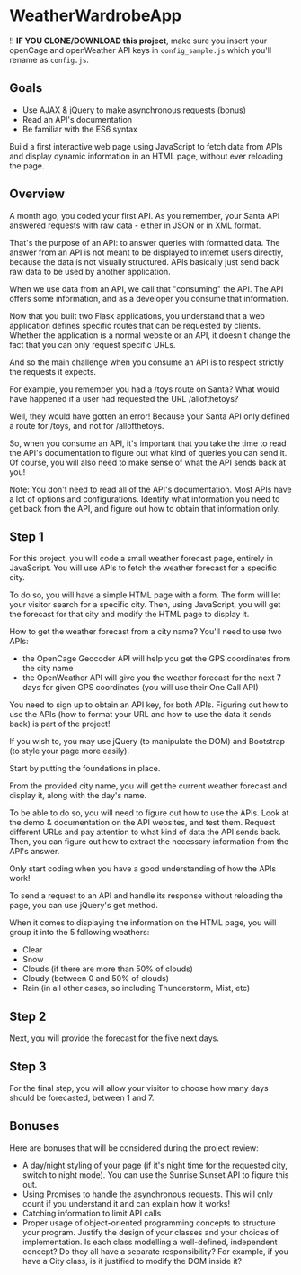 # WeatherWardrobeApp


‼️
**IF YOU CLONE/DOWNLOAD this project**, make sure you insert your openCage and openWeather API keys in `config_sample.js` which you'll rename as `config.js`.


## Goals
- Use AJAX & jQuery to make asynchronous requests (bonus)
- Read an API's documentation
- Be familiar with the ES6 syntax

Build a first interactive web page using JavaScript to fetch data from APIs and display dynamic information in an HTML page, without ever reloading the page.

## Overview

A month ago, you coded your first API. As you remember, your Santa API answered requests with raw data - either in JSON or in XML format.

That's the purpose of an API: to answer queries with formatted data. The answer from an API is not meant to be displayed to internet users directly, because the data is not visually structured. APIs basically just send back raw data to be used by another application.

When we use data from an API, we call that "consuming" the API. The API offers some information, and as a developer you consume that information.

Now that you built two Flask applications, you understand that a web application defines specific routes that can be requested by clients. Whether the application is a normal website or an API, it doesn't change the fact that you can only request specific URLs.

And so the main challenge when you consume an API is to respect strictly the requests it expects.

For example, you remember you had a /toys route on Santa? What would have happened if a user had requested the URL /allofthetoys? 

Well, they would have gotten an error! Because your Santa API only defined a route for /toys, and not for /allofthetoys.

So, when you consume an API, it's important that you take the time to read the API's documentation to figure out what kind of queries you can send it. Of course, you will also need to make sense of what the API sends back at you!

Note: You don't need to read all of the API's documentation. Most APIs have a lot of options and configurations. Identify what information you need to get back from the API, and figure out how to obtain that information only.

## Step 1

For this project, you will code a small weather forecast page, entirely in JavaScript. You will use APIs to fetch the weather forecast for a specific city.

To do so, you will have a simple HTML page with a form. The form will let your visitor search for a specific city. Then, using JavaScript, you will get the forecast for that city and modify the HTML page to display it.

How to get the weather forecast from a city name? You'll need to use two APIs:

- the OpenCage Geocoder API will help you get the GPS coordinates from the city name
- the OpenWeather API will give you the weather forecast for the next 7 days for given GPS coordinates (you will use their One Call API)

You need to sign up to obtain an API key, for both APIs. Figuring out how to use the APIs (how to format your URL and how to use the data it sends back) is part of the project!

If you wish to, you may use jQuery (to manipulate the DOM) and Bootstrap (to style your page more easily).

Start by putting the foundations in place.

From the provided city name, you will get the current weather forecast and display it, along with the day's name.

To be able to do so, you will need to figure out how to use the APIs. Look at the demo & documentation on the API websites, and test them. Request different URLs and pay attention to what kind of data the API sends back. Then, you can figure out how to extract the necessary information from the API's answer.

Only start coding when you have a good understanding of how the APIs work!
 
To send a request to an API and handle its response without reloading the page, you can use jQuery's get method.

When it comes to displaying the information on the HTML page, you will group it into the 5 following weathers:
- Clear
- Snow
- Clouds (if there are more than 50% of clouds)
- Cloudy (between 0 and 50% of clouds)
- Rain (in all other cases, so including Thunderstorm, Mist, etc)

## Step 2
Next, you will provide the forecast for the five next days.

## Step 3
For the final step, you will allow your visitor to choose how many days should be forecasted, between 1 and 7.

## Bonuses
Here are bonuses that will be considered during the project review:
- A day/night styling of your page (if it's night time for the requested city, switch to night mode). You can use the Sunrise Sunset API to figure this out.
- Using Promises to handle the asynchronous requests. This will only count if you understand it and can explain how it works!
- Catching information to limit API calls
- Proper usage of object-oriented programming concepts to structure your program. Justify the design of your classes and your choices of implementation. Is each class modelling a well-defined, independent concept? Do they all have a separate responsibility? For example, if you have a City class, is it justified to modify the DOM inside it?

